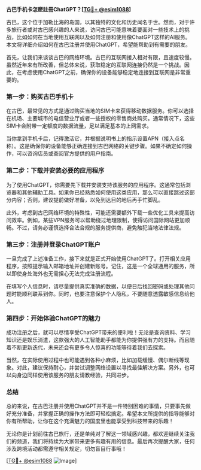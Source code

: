 **古巴手机卡怎麽註冊ChatGPT？[[TG💪+ @esim1088](https://t.me/s/esim1088)]**

古巴，这个位于加勒比海的岛国，以其独特的文化和历史闻名于世。然而，对于许多旅行者或对古巴感兴趣的人来说，访问古巴可能意味着要面对一些技术上的挑战，比如如何在当地使用互联网以及如何注册和使用像ChatGPT这样的AI服务。本文将详细介绍如何在古巴注册并使用ChatGPT，希望能帮助到有需要的朋友。

首先，让我们来谈谈古巴的网络环境。古巴的互联网接入相对有限，且速度较慢。虽然近年来有所改善，但总体来说，获取稳定的互联网连接仍然是一个挑战。因此，在考虑使用ChatGPT之前，确保你的设备能够稳定地连接到互联网是非常重要的。

### 第一步：购买古巴手机卡

在古巴，最常见的方式是通过购买当地的SIM卡来获得移动数据服务。你可以选择在机场、主要城市的电信营业厅或者一些授权的零售商处购买。通常情况下，这些SIM卡会附带一定额度的数据流量，足以满足基本的上网需求。

当你拿到手机卡后，记得激活它，并根据说明书上的指示设置APN（接入点名称）。这是确保你的设备能够正确连接到古巴网络的关键步骤。如果不确定如何操作，可以咨询店员或查阅官方提供的用户指南。

### 第二步：下载并安装必要的应用程序

为了使用ChatGPT，你需要先下载并安装支持该服务的应用程序。这通常包括浏览器和其他辅助工具。如果你已经熟悉如何使用这类应用，那么可以直接跳过这部分内容；否则，建议提前做好准备，以免到达目的地后再手忙脚乱。

此外，考虑到古巴网络环境的特殊性，可能还需要额外下载一些优化工具来提高访问效率。例如，某些VPN服务可以帮助绕过地理限制，使得访问国际网站更加顺畅。不过，请务必谨慎选择合法合规的服务提供商，避免触犯当地法律法规。

### 第三步：注册并登录ChatGPT账户

一旦完成了上述准备工作，接下来就是正式开始使用ChatGPT了。打开相关应用程序，按照提示输入邮箱地址并创建新账号。记住，这是一个全球通用的服务，所以即使身处海外也无需担心无法完成注册流程。

在填写个人信息时，请尽量提供真实准确的数据，以便日后找回密码或处理其他问题时能顺利联系到你。同时，也要注意保护个人隐私，不要随意透露敏感信息给他人。

### 第四步：开始体验ChatGPT的魅力

成功注册之后，就可以尽情享受ChatGPT带来的便利啦！无论是查询资料、学习知识还是娱乐消遣，这款强大的人工智能助手都能为你提供强有力的支持。而且随着不断更新迭代，未来还会有更多令人惊喜的功能等待着我们去探索。

当然，在实际使用过程中也可能遇到各种小麻烦，比如加载缓慢、偶尔断线等现象。对此，建议保持耐心，并尝试调整网络设置以寻找最佳解决方案。另外，也可以向身边同样使用该服务的朋友请教经验，共同进步。

### 总结

总的来说，在古巴注册并使用ChatGPT并不是一件特别困难的事情，只要事先做好充分准备，并掌握正确的操作方法即可轻松搞定。希望本文所提供的指导能够对你有所帮助，让你在这个充满魅力的国度里也能享受到科技带来的乐趣！

无论你是计划前往古巴旅行，还是单纯对了解这一领域感兴趣，都欢迎继续关注我们的频道，我们将持续为大家带来更多有趣有用的信息。最后再次提醒大家，任何涉及跨境活动都需遵守相关规定，切勿盲目行事哦！

[[TG💪+ @esim1088](https://t.me/s/esim1088) ![Image](https://i.postimg.cc/4NQfJmqS/Snipaste-2025-05-13-00-14-12.png)]
